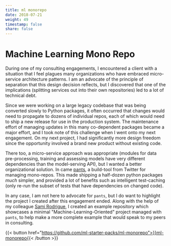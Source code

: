 ```yaml
---
title: ml monorepo
date: 2018-07-21
weight: 49
timestamp: false
share: false
---
```


# Machine Learning Mono Repo

During one of my consulting engagements, I encountered a client with a situation that I feel plagues many organizations who have embraced micro-service architecture patterns.
I am an advocate of the principle of separation that this design decision reflects, but I discovered that one of the implications (splitting services out into their own repositories) led to a lot of technical debt.

Since we were working on a large legacy codebase that was being converted slowly to Python packages, it often occurred that changes would need to propagate to dozens of individual repos, each of which would need to ship a new release for use in the production system.
The maintenance effort of managing updates in this many co-dependent packages became a major effort, and I took note of this challenge when I went onto my next engagement.
On my next project, I had significantly more design freedom since the opportunity involved a brand new product without existing code.

There too, a micro-service approach was appropriate (modules for data pre-processing, training and assessing models have very different dependencies than the model-serving API), but I wanted a better organizational solution.
In came [pants][pantsbuild], a build-tool from Twitter for managing mono-repos.
This made shipping a half-dozen python packages _much_ simpler, and provided a lot of benefits such as intelligent test-caching (only re-run the subset of tests that have dependencies on changed code).

In any case, I am not here to advocate for `pants`, but I do want to highlight the project I created after this engagement ended.
Along with the help of my colleague [Sami Rodrigue](https://www.linkedin.com/in/samirodrigue), I created an example repository which showcases a minimal "Machine-Learning-Oriented" project managed with `pants`, to help make a more complete example that would speak to my peers in consulting.

{{< button href="https://github.com/ml-starter-packs/ml-monorepo">}}ml-monorepo{{< /button >}}

[pantsbuild]: https://www.pantsbuild.org/
